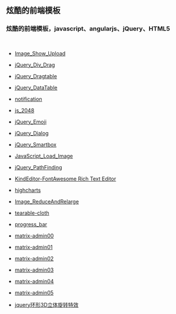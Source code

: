 ## 炫酷的前端模板

<h3>
炫酷的前端模板，javascript、angularjs、jQuery、HTML5
</h3>
</br>

* [Image_Show_Upload](https://silence940109.github.io/FrontJS/image_show_upload/)

* [jQuery_Div_Drag](https://silence940109.github.io/FrontJS/jQuery_Div_Drag/)

* [jQuery_Dragtable](https://silence940109.github.io/FrontJS/jQuery_Dragtable/)

* [jQuery_DataTable](https://silence940109.github.io/FrontJS/jQuery_DataTable/)

* [notification](https://silence940109.github.io/FrontJS/notification/)

* [js_2048](https://silence940109.github.io/FrontJS/js_2048/)

* [jQuery_Emoji](https://silence940109.github.io/FrontJS/jQuery_Emoji)

* [jQuery_Dialog](https://silence940109.github.io/FrontJS/jQuery_Dialog)

* [jQuery_Smartbox](https://silence940109.github.io/FrontJS/jQuery_Smartbox)

* [JavaScript_Load_Image](https://silence940109.github.io/FrontJS/JavaScript_Load_Image)

* [jQuery_PathFinding](https://silence940109.github.io/FrontJS/jQuery_PathFinding)
 
* [KindEditor-FontAwesome Rich Text Editor](https://silence940109.github.io/FrontJS/KindEditor-FontAwesome)

* [highcharts](https://silence940109.github.io/FrontJS/highcharts)

* [Image_ReduceAndRelarge](https://silence940109.github.io/FrontJS/Image_ReduceAndRelarge)

* [tearable-cloth](https://silence940109.github.io/FrontJS/tearable-cloth)

* [progress_bar](https://silence940109.github.io/FrontJS/progress_bar)

* [matrix-admin00](https://silence940109.github.io/FrontJS/matrix-admin00)

* [matrix-admin01](https://silence940109.github.io/FrontJS/matrix-admin01)

* [matrix-admin02](https://silence940109.github.io/FrontJS/matrix-admin02)

* [matrix-admin03](https://silence940109.github.io/FrontJS/matrix-admin03)

* [matrix-admin04](https://silence940109.github.io/FrontJS/matrix-admin04)

* [matrix-admin05](https://silence940109.github.io/FrontJS/matrix-admin05)

* [jquery环形3D立体旋转特效](https://silence940109.github.io/FrontJS/jquery环形3D立体旋转特效)